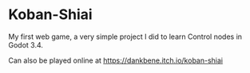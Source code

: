 # Koban-Shiai
My first web game, a very simple project I did to learn Control nodes in Godot 3.4.

Can also be played online at https://dankbene.itch.io/koban-shiai
